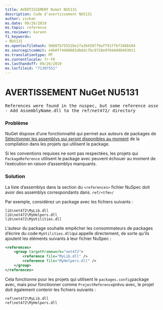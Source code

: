 ```yaml
---
title: AVERTISSEMENT NuGet NU5131
description: Code d’avertissement NU5131
author: zivkan
ms.date: 09/20/2019
ms.topic: reference
ms.reviewer: karann
f1_keywords:
- NU5131
ms.openlocfilehash: 9d887b75552be1fa364597f9aff91ffbf348b584
ms.sourcegitcommit: e4b0ff4460865db6dc7bc9f20e9f644d98493011
ms.translationtype: MT
ms.contentlocale: fr-FR
ms.lasthandoff: 09/26/2019
ms.locfileid: "71307551"
---
```

# <a name="nuget-warning-nu5131"></a>AVERTISSEMENT NuGet NU5131

<pre>References were found in the nuspec, but some reference assemblies were not found in both the nuspec and ref folder. Add the following reference assemblies:
- Add AssemblyName.dll to the ref/net472/ directory</pre>

### <a name="issue"></a>Problème

NuGet dispose d’une fonctionnalité qui permet aux auteurs de packages de [Sélectionner les assemblys qui seront disponibles au moment](https://docs.microsoft.com/en-gb/nuget/create-packages/select-assemblies-referenced-by-projects) de la compilation dans les projets qui utilisent le package.

Si les conventions requises ne sont pas respectées, les projets qui `PackageReference` utilisent le package avec peuvent échouer au moment de l’exécution en raison d’assemblys manquants.

### <a name="solution"></a>Solution

La liste d’assemblys dans la section du `<references>` fichier NuSpec doit avoir des assemblys correspondants dans. `ref/<tfm>/`

Par exemple, considérez un package avec les fichiers suivants :

```text
lib\net472\MyLib.dll
lib\net472\MyHelpers.dll
lib\net472\MyUtilities.dll
```

L’auteur du package souhaite empêcher les consommateurs de packages d’écrire du code `MyUtilities.dll`qui appelle directement, de sorte qu’ils ajoutent les éléments suivants à leur fichier NuSpec :

```xml
<references>
    <group targetFramework="net472">
        <reference file="MyLib.dll" />
        <reference file="MyHelpers.dll" />
    </group>
</references>
```

Cela fonctionne pour les projets qui utilisent le `packages.config`package avec, mais pour fonctionner comme `ProjectReference`prévu avec, le projet doit également contenir les fichiers suivants :

```text
ref\net472\MyLib.dll
ref\net472\MyHelpers.dll
```
